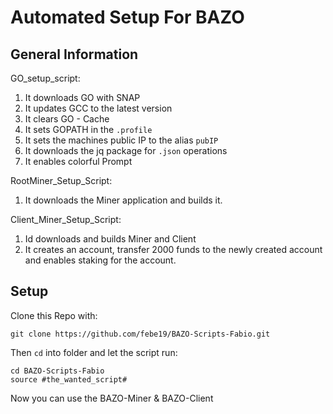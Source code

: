 # Automated Setup For BAZO

## General Information

GO_setup_script:
1. It downloads GO with SNAP
2. It updates GCC to the latest version
3. It clears GO - Cache
4. It sets GOPATH in the `.profile`
5. It sets the machines public IP to the alias `pubIP`
6. It downloads the jq package for `.json` operations
7. It enables colorful Prompt

RootMiner_Setup_Script:
1. It downloads the Miner application and builds it. 

Client_Miner_Setup_Script:
1. Id downloads and builds Miner and Client
2. It creates an account, transfer 2000 funds to the newly created account and enables staking for the account. 


## Setup

Clone this Repo with:
```
git clone https://github.com/febe19/BAZO-Scripts-Fabio.git
```

Then `cd` into folder and let the script run:
```
cd BAZO-Scripts-Fabio
source #the_wanted_script#
```

Now you can use the BAZO-Miner & BAZO-Client
